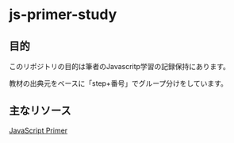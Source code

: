 # js-primer-study

## 目的

このリポジトリの目的は筆者のJavascritp学習の記録保持にあります。  
  
教材の出典元をベースに「step+番号」でグループ分けをしています。  

## 主なリソース

[JavaScript Primer](https://jsprimer.net/)
